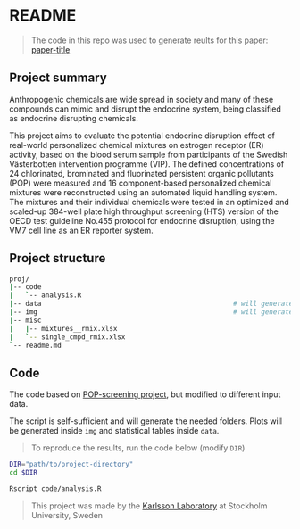 # README

>The code in this repo was used to generate reults for this paper: [paper-title](https://doi.org)

## Project summary

Anthropogenic chemicals are wide spread in society and many of these compounds can mimic and disrupt the endocrine system, being classified as endocrine disrupting chemicals.

This project aims to evaluate the potential endocrine disruption effect of real-world personalized chemical mixtures on estrogen receptor (ER) activity, based on the blood serum sample from participants of the Swedish Västerbotten intervention programme (VIP). The defined concentrations of 24 chlorinated, brominated and fluorinated persistent organic pollutants (POP) were measured and 16 component-based personalized chemical mixtures were reconstructed using an automated liquid handling system. The mixtures and their individual chemicals were tested in an optimized and scaled-up 384-well plate high throughput screening (HTS) version of the OECD test guideline No.455 protocol for endocrine disruption, using the VM7 cell line as an ER reporter system.

## Project structure

```sh
proj/
|-- code
|   `-- analysis.R
|-- data 												# will generated automatically
|-- img 												# will generated automatically
|-- misc
|   |-- mixtures__rmix.xlsx
|   `-- single_cmpd_rmix.xlsx
`-- readme.md
```

## Code

The code based on [POP-screening project](https://github.com/flerpan01/POP-screening), but modified to different input data.

The script is self-sufficient and will generate the needed folders. Plots will be generated inside `img` and statistical tables inside `data`.

>To reproduce the results, run the code below (modify `DIR`)

```sh
DIR="path/to/project-directory"
cd $DIR

Rscript code/analysis.R
```

>This project was made by the [Karlsson Laboratory](https://karlssonlab.se/) at Stockholm University, Sweden
